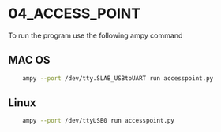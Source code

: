# 04_ACCESS_POINT
To run the program use the following ampy command

## MAC OS
```bash
    ampy --port /dev/tty.SLAB_USBtoUART run accesspoint.py
```

## Linux
```bash
    ampy --port /dev/ttyUSB0 run accesspoint.py
```
